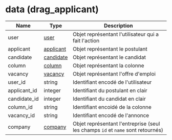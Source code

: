 # data (drag_applicant)

|Name|Type|Description|
|---|---|---|
user|[user](/docs/Schemas/user)|Objet représentant l'utilisateur qui a fait l'action|
applicant|[applicant](/docs/Schemas/applicant)|Objet représentant le postulant|
candidate|[candidate](/docs/Schemas/candidate)|Objet représentant le candidat|
column|[column](/docs/Schemas/column)|Objet représentant la colonne|
vacancy|[vacancy](/docs/Schemas/vacancy)|Objet représentant l'offre d'emploi|
user_id|string|Identifiant encodé de l'utilisateur|
applicant_id|integer|Identifiant du postulant en clair|
candidate_id|integer|Identifiant du candidat en clair|
column_id|string|Identifiant encoidé de la colonne|
vacancy_id|string|Identifiant encodé de l'annonce|
company|[company](/docs/Schemas/company)| Objet représentant l'entreprise (seul les champs `id` et `name` sont retournés)

